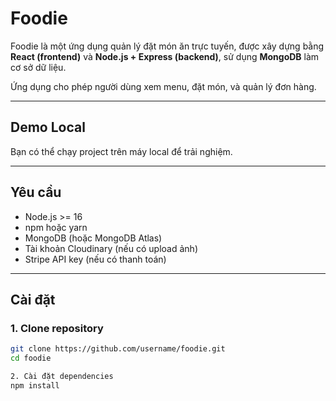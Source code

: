 # Foodie

Foodie là một ứng dụng quản lý đặt món ăn trực tuyến, được xây dựng bằng **React (frontend)** và **Node.js + Express (backend)**, sử dụng **MongoDB** làm cơ sở dữ liệu.  

Ứng dụng cho phép người dùng xem menu, đặt món, và quản lý đơn hàng.  

---

## Demo Local
Bạn có thể chạy project trên máy local để trải nghiệm.

---

## Yêu cầu
- Node.js >= 16  
- npm hoặc yarn  
- MongoDB (hoặc MongoDB Atlas)  
- Tài khoản Cloudinary (nếu có upload ảnh)  
- Stripe API key (nếu có thanh toán)  

---

## Cài đặt

### 1. Clone repository
```bash
git clone https://github.com/username/foodie.git
cd foodie

2. Cài đặt dependencies
npm install
